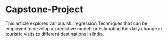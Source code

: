 # Capstone-Project
This article explores various ML regression Techniques that can be employed to develop a predictive model for estimating the daily change in touristic visits to different destinations in India.
